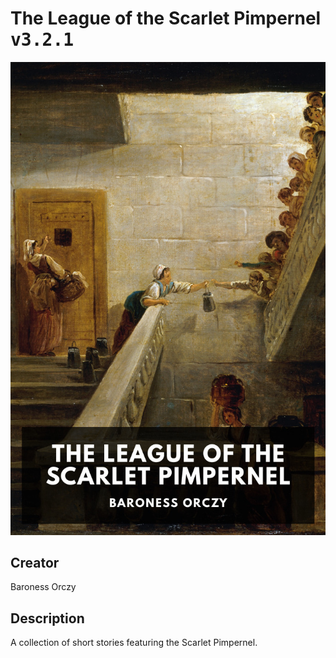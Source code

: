 
# The League of the Scarlet Pimpernel <kbd>v3.2.1</kbd>

<center>
  <img src="./cover-1024.jpg"/>
</center>

## Creator
Baroness Orczy

## Description
A collection of short stories featuring the Scarlet Pimpernel.
